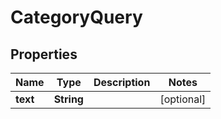 
# CategoryQuery

## Properties
Name | Type | Description | Notes
------------ | ------------- | ------------- | -------------
**text** | **String** |  |  [optional]



